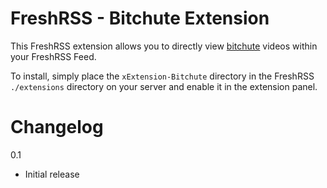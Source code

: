 # FreshRSS - Bitchute Extension #

This FreshRSS extension allows you to directly view [bitchute](http://bitchute.com) videos within your FreshRSS Feed.

To install, simply place the `xExtension-Bitchute` directory in the FreshRSS `./extensions` directory on your server and enable it in the extension panel.

# Changelog #

0.1
 - Initial release

